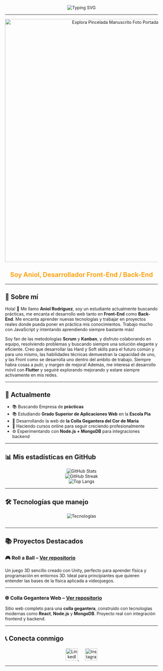 <div align="center" style="display: flex; align-items: center; justify-content: center; gap: 10px;">


  <img src="https://readme-typing-svg.herokuapp.com?font=Fira+Code&size=28&pause=1000&color=FFFFFF&center=true&vCenter=true&width=450&lines=Hola+soy+Aniol!;Desarrollador+Front-End+,+Desarrollador+Back-End;Front+for+All,+Back+for+one" alt="Typing SVG" />

  <!-- Animación de texto -->

  <!-- Barra fija grande al lado del texto -->

</div>

---

<div align="center">
<img src="https://github.com/user-attachments/assets/4077611b-ae76-4680-baea-382f0e2bd1e2" alt="Explora Pincelada Manuscrito Foto Portada de Facebook" width="800px" />
  
  <h2 style="color: #FCA311;">Soy Aniol, Desarrollador Front-End / Back-End</h2>
</div>

---

## 📖 Sobre mí

Hola! 👋 Me llamo **Aniol Rodríguez**, soy un estudiante actualmente buscando prácticas, me encanta el desarrollo web tanto en **Front-End** como **Back-End**. Me encanta aprender nuevas tecnologías y trabajar en proyectos reales donde pueda poner en práctica mis conocimientos. Trabajo mucho con JavaScript y intentando aprendiendo siempre bastante más!

Soy fan de las metodologías **Scrum** y **Kanban**, y disfruto colaborando en equipo, resolviendo problemas y buscando siempre una solución elegante y eficiente. Creo que desarrollar las Hard y Soft skills para el futuro común y para uno mismo, las habilidades técnicas demuestran la capacidad de uno, y las Front como se desarrolla uno dentro del ambito de trabajo. Siempre habra cosas a pulir, y margen de mejora! Además, me interesa el desarrollo móvil con **Flutter** y seguiré explorando mejorando y estare siempre activamente en mis redes.

---

## 🚀 Actualmente
- 📚 Buscando Empresa de **prácticas**
- 📚 Estudiando **Grado Superior de Aplicaciones Web** en la **Escola Pia**
- 🔭 Desarrollando la web de **la Colla Gegantera del Cor de Maria**
- 🌱 Haciendo cursos online para seguir creciendo profesionalmente
- ⚙️ Experimentando con **Node.js + MongoDB** para integraciones backend

---

## 📊 Mis estadísticas en GitHub

<div align="center">
  <img src="https://github-readme-stats.vercel.app/api?username=DRAKEFISTFIRE&show_icons=true&theme=radical" alt="GitHub Stats" />
  <br>
  <img src="https://github-readme-streak-stats.herokuapp.com/?user=DRAKEFISTFIRE&theme=radical" alt="GitHub Streak" />
  <br>
  <img src="https://github-readme-stats.vercel.app/api/top-langs/?username=DRAKEFISTFIRE&layout=compact&theme=radical" alt="Top Langs" />
</div>

---

## 🛠️ Tecnologías que manejo

<p align="center" style="margin-bottom: 30px;">
  <img src="https://skillicons.dev/icons?i=html,css,js,ts,php,react,nodejs,mongodb,flutter,mysql,csharp,git,github,vscode,linux,windows&perline=9" alt="Tecnologías" />
</p>

---

## 📚 Proyectos Destacados

### 🎮 **Roll a Ball** – [Ver repositorio](https://github.com/DRAKEFISTFIRE/Roll-a-Ball)

Un juego 3D sencillo creado con Unity, perfecto para aprender física y programación en entornos 3D. Ideal para principiantes que quieren entender las bases de la física aplicada a videojuegos.

---

### 🌐 **Colla Gegantera Web** – [Ver repositorio](https://github.com/DRAKEFISTFIRE/Colla-gegantera-web-project)

Sitio web completo para una **colla gegantera**, construido con tecnologías modernas como **React**, **Node.js** y **MongoDB**. Proyecto real con integración frontend y backend.

---

## 📞 Conecta conmigo

<p align="center" style="margin-top: 20px;">
  <a href="https://www.linkedin.com/in/aniol-rodriguez-530514295/" target="_blank" rel="noopener noreferrer" style="margin-right: 20px;">
    <img src="https://raw.githubusercontent.com/rahulbanerjee26/githubAboutMeGenerator/main/icons/linked-in-alt.svg" width="40" alt="LinkedIn" />
  </a>
  <a href="https://www.instagram.com/aniolrodriguez_2005/" target="_blank" rel="noopener noreferrer">
    <img src="https://raw.githubusercontent.com/rahulbanerjee26/githubAboutMeGenerator/main/icons/instagram.svg" width="40" alt="Instagram" />
  </a>
</p>

---


